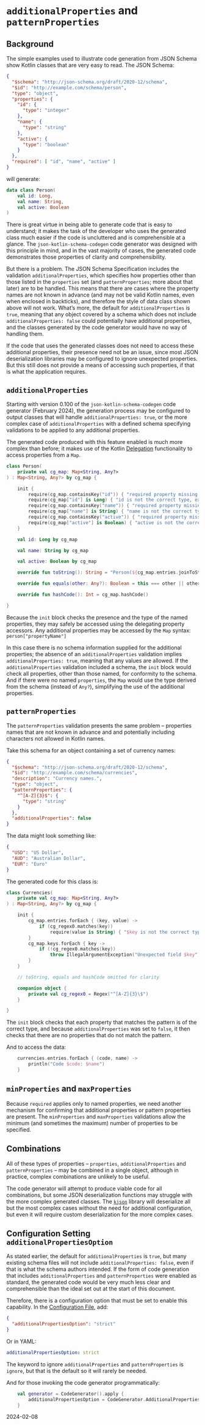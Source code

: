 # `additionalProperties` and `patternProperties`

## Background

The simple examples used to illustrate code generation from JSON Schema show Kotlin classes that are very easy to read.
The JSON Schema:
```json
{
  "$schema": "http://json-schema.org/draft/2020-12/schema",
  "$id": "http://example.com/schema/person",
  "type": "object",
  "properties": {
    "id": {
      "type": "integer"
    },
    "name": {
      "type": "string"
    },
    "active": {
      "type": "boolean"
    }
  },
  "required": [ "id", "name", "active" ]
}
```
will generate:
```kotlin
data class Person(
    val id: Long,
    val name: String,
    val active: Boolean
)
```

There is great virtue in being able to generate code that is easy to understand; it makes the task of the developer who
uses the generated class much easier if the code is uncluttered and is comprehensible at a glance.
The `json-kotlin-schema-codegen` code generator was designed with this principle in mind, and in the vast majority of
cases, the generated code demonstrates those properties of clarity and comprehensibility.

But there is a problem.
The JSON Schema Specification includes the validation `additionalProperties`, which specifies how properties other than
those listed in the `properties` set (and `patternProperties`; more about that later) are to be handled.
This means that there are cases where the property names are not known in advance (and may not be valid Kotlin names,
even when enclosed in backticks), and therefore the style of data class shown above will not work.
What&rsquo;s more, the default for `additionalProperties` is `true`, meaning that any object covered by a schema which
does not include `additionalProperties: false` could potentially have additional properties, and the classes generated
by the code generator would have no way of handling them.

If the code that uses the generated classes does not need to access these additional properties, their presence need not
be an issue, since most JSON deserialization libraries may be configured to ignore unexpected properties.
But this still does not provide a means of accessing such properties, if that is what the application requires.

## `additionalProperties`

Starting with version 0.100 of the `json-kotlin-schema-codegen` code generator (February 2024), the generation process
may be configured to output classes that will handle `additionalProperties: true`, or the more complex case of
`additionalProperties` with a defined schema specifying validations to be applied to any additional properties.

The generated code produced with this feature enabled is much more complex than before; it makes use of the Kotlin
[Delegation](https://kotlinlang.org/docs/delegation.html) functionality to access properties from a `Map`.
```kotlin
class Person(
    private val cg_map: Map<String, Any?>
) : Map<String, Any?> by cg_map {

    init {
        require(cg_map.containsKey("id")) { "required property missing - id" }
        require(cg_map["id"] is Long) { "id is not the correct type, expecting Long" }
        require(cg_map.containsKey("name")) { "required property missing - name" }
        require(cg_map["name"] is String) { "name is not the correct type, expecting String" }
        require(cg_map.containsKey("active")) { "required property missing - active" }
        require(cg_map["active"] is Boolean) { "active is not the correct type, expecting Boolean" }
    }

    val id: Long by cg_map

    val name: String by cg_map

    val active: Boolean by cg_map

    override fun toString(): String = "Person(${cg_map.entries.joinToString { "${it.key}=${it.value}" }})"

    override fun equals(other: Any?): Boolean = this === other || other is Person && cg_map == other.cg_map

    override fun hashCode(): Int = cg_map.hashCode()

}
```
Because the `init` block checks the presence and the type of the named properties, they may safely be accessed using the
delegating property accessors.
Any additional properties may be accessed by the `Map` syntax: `person["propertyName"]`

In this case there is no schema information supplied for the additional properties; the absence of an
`additionalProperties` validation implies `additionalProperties: true`, meaning that any values are allowed.
If the `additionalProperties` validation included a schema, the `init` block would check all properties, other than
those named, for conformity to the schema.
And if there were no named `properties`, the `Map` would use the type derived from the schema (instead of `Any?`),
simplifying the use of the additional properties.

## `patternProperties`

The `patternProperties` validation presents the same problem &ndash; properties names that are not known in advance and
and potentially including characters not allowed in Kotlin names.

Take this schema for an object containing a set of currency names:
```json
{
  "$schema": "http://json-schema.org/draft/2020-12/schema",
  "$id": "http://example.com/schema/currencies",
  "description": "Currency names.",
  "type": "object",
  "patternProperties": {
    "^[A-Z]{3}$": {
      "type": "string"
    }
  },
  "additionalProperties": false
}
```
The data might look something like:
```json
{
  "USD": "US Dollar",
  "AUD": "Australian Dollar",
  "EUR": "Euro"
}
```

The generated code for this class is:
```kotlin
class Currencies(
    private val cg_map: Map<String, Any?>
) : Map<String, Any?> by cg_map {

    init {
        cg_map.entries.forEach { (key, value) ->
            if (cg_regex0.matches(key))
                require(value is String) { "$key is not the correct type, expecting String" }
        }
        cg_map.keys.forEach { key ->
            if (!cg_regex0.matches(key))
                throw IllegalArgumentException("Unexpected field $key")
        }
    }

    // toString, equals and hashCode omitted for clarity

    companion object {
        private val cg_regex0 = Regex("^[A-Z]{3}\$")
    }

}
```

The `init` block checks that each property that matches the pattern is of the correct type, and because
`additionalProperties` was set to `false`, it then checks that there are no properties that do not match the pattern.

And to access the data:
```kotlin
    currencies.entries.forEach { (code, name) ->
        println("Code $code: $name")
    }
```

## `minProperties` and `maxProperties`

Because `required` applies only to named properties, we need another mechanism for confirming that additional properties
or pattern properties are present.
The `minProperties` and `maxProperties` validations allow the minimum (and sometimes the maximum) number of properties
to be specified.

## Combinations

All of these types of properties &ndash; `properties`, `additionalProperties` and `patternProperties` &ndash; may be
combined in a single object, although in practice, complex combinations are unlikely to be useful.

The code generator will attempt to produce viable code for all combinations, but some JSON deserialization functions may
struggle with the more complex generated classes.
The [`kjson`](https://github.com/pwall567/kjson) library will deserialize all but the most complex cases without the
need for additional configuration, but even it will require custom deserialization for the more complex cases.

## Configuration Setting `additionalPropertiesOption`

As stated earlier, the default for `additionalProperties` is `true`, but many existing schema files will not include
`additionalProperties: false`, even if that is what the schema authors intended.
If the form of code generation that includes `additionalProperties` and `patternProperties` were enabled as standard,
the generated code would be very much less clear and comprehensible than the ideal set out at the start of this
document.

Therefore, there is a configuration option that must be set to enable this capability.
In the [Configuration File](CONFIG.md), add:
```json
{
  "additionalPropertiesOption": "strict"
}
```
Or in YAML:
```yaml
additionalPropertiesOption: strict
```
The keyword to ignore `additionalProperties` and `patternProperties` is `ignore`, but that is the default so it will
rarely be needed.

And for those invoking the code generator programmatically:
```kotlin
    val generator = CodeGenerator().apply {
        additionalPropertiesOption = CodeGenerator.AdditionalPropertiesOption.STRICT // or IGNORE
    }
```

2024-02-08
